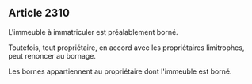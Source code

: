 Article 2310
----
L'immeuble à immatriculer est préalablement borné.

Toutefois, tout propriétaire, en accord avec les propriétaires limitrophes, peut
renoncer au bornage.

Les bornes appartiennent au propriétaire dont l'immeuble est borné.
